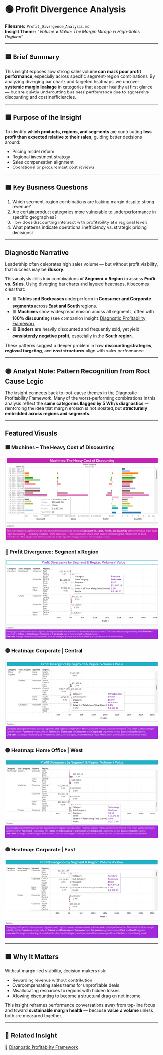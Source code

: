 # 🟢 Profit Divergence Analysis  
**Filename:** `Profit_Divergence_Analysis.md`  
**Insight Theme:** *“Volume ≠ Value: The Margin Mirage in High-Sales Regions”*

---

## 🟦 Brief Summary

This insight exposes how strong sales volume **can mask poor profit performance**, especially across specific segment-region combinations. By analyzing diverging bar charts and targeted heatmaps, we uncover **systemic margin leakage** in categories that appear healthy at first glance — but are quietly undercutting business performance due to aggressive discounting and cost inefficiencies.

---

## 🟩 Purpose of the Insight

To identify **which products, regions, and segments** are contributing **less profit than expected relative to their sales**, guiding better decisions around:

- Pricing model reform  
- Regional investment strategy  
- Sales compensation alignment  
- Operational or procurement cost reviews  

---

## 🟪 Key Business Questions

1. Which segment-region combinations are leaking margin despite strong revenue?  
2. Are certain product categories more vulnerable to underperformance in specific geographies?  
3. How does discounting intersect with profitability at a regional level?  
4. What patterns indicate operational inefficiency vs. strategic pricing decisions?

---

## Diagnostic Narrative

Leadership often celebrates high sales volume — but without profit visibility, that success may be **illusory**.

This analysis drills into combinations of **Segment × Region** to assess **Profit vs. Sales**. Using diverging bar charts and layered heatmaps, it becomes clear that:

- 🟦 **Tables and Bookcases** underperform in **Consumer and Corporate segments** across **East and South** regions.  
- 🟩 **Machines** show widespread erosion across all segments, often with **100% discounting** (see companion insight: [Diagnostic Profitability Framework](../docs/insights/Diagnostic_Profitability_Framework.md)
- 🟪 **Binders** are heavily discounted and frequently sold, yet yield **consistently negative profit**, especially in the **South region**.

These patterns suggest a deeper problem in how **discounting strategies**, **regional targeting**, and **cost structures** align with sales performance.

---

## 🟣 Analyst Note: Pattern Recognition from Root Cause Logic

The insight connects back to root-cause themes in the Diagnostic Profitability Framework. Many of the worst-performing combinations in this analysis reflect the **same categories flagged by 5 Whys diagnostics** — reinforcing the idea that margin erosion is not isolated, but **structurally embedded across regions and segments**.

---

## Featured Visuals

### 🟪 Machines – The Heavy Cost of Discounting  
![Machines Discounting](../../Assets/Machines_SubCat_Discounting.png)

### 🔵 Profit Divergence: Segment x Region  
![Profit Divergence – Category/Segment/Region](../../Assets/Profit_Divergence_Segement_CatSubCat_Reg.png)

### 🟡 Heatmap: Corporate | Central  
![Corporate Central Heatmap](../../Assets/Profit_Divergence_by_Cat_SubCat_Heatmap_Corporate_Central.png)

### 🟡 Heatmap: Home Office | West  
![Home Office West Heatmap](../../Assets/Profit_Divergence_by_CatSubCat_Heatmap_HomeOffice_West.png)

### 🟡 Heatmap: Corporate | East  
![Corporate East Heatmap](../../Assets/Profit_Divergence_CatSubCat_Heatmap_CorporateEast.png)

---

## 🟪 Why It Matters

Without margin-led visibility, decision-makers risk:

- Rewarding revenue without contribution  
- Overcompensating sales teams for unprofitable deals  
- Misallocating resources to regions with hidden losses  
- Allowing discounting to become a structural drag on net income  

This insight reframes performance conversations away from top-line focus and toward **sustainable margin health** — because **value ≠ volume** unless both are measured together.

---

## 🔗 Related Insight

📄 [Diagnostic Profitability Framework](../docs/insights/Diagnostic_Profitability_Framework.md)
